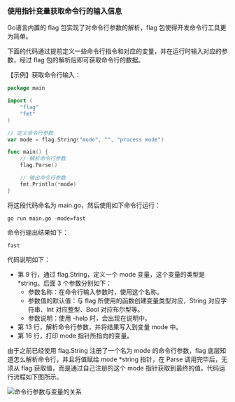 ### 使用指针变量获取命令行的输入信息

Go语言内置的 flag 包实现了对命令行参数的解析，flag 包使得开发命令行工具更为简单。

下面的代码通过提前定义一些命令行指令和对应的变量，并在运行时输入对应的参数，经过 flag 包的解析后即可获取命令行的数据。

【示例】获取命令行输入：

```go
package main

import (
	"flag"
	"fmt"
)

// 定义命令行参数
var mode = flag.String("mode", "", "process mode")

func main() {
	// 解析命令行参数
	flag.Parse()

	// 输出命令行参数
	fmt.Println(*mode)
}
```

将这段代码命名为 main.go，然后使用如下命令行运行：

```shell
go run main.go -mode=fast
```

命令行输出结果如下：

```text
fast
```

代码说明如下：
- 第 9 行，通过 flag.String，定义一个 mode 变量，这个变量的类型是 *string。后面 3 个参数分别如下：
    - 参数名称：在命令行输入参数时，使用这个名称。
    - 参数值的默认值：与 flag 所使用的函数创建变量类型对应，String 对应字符串、Int 对应整型、Bool 对应布尔型等。
    - 参数说明：使用 -help 时，会出现在说明中。
- 第 13 行，解析命令行参数，并将结果写入到变量 mode 中。
- 第 16 行，打印 mode 指针所指向的变量。

由于之前已经使用 flag.String 注册了一个名为 mode 的命令行参数，flag 底层知道怎么解析命令行，并且将值赋给 mode *string 指针，在 Parse 调用完毕后，无须从 flag 获取值，而是通过自己注册的这个 mode 指针获取到最终的值。代码运行流程如下图所示。

![命令行参数与变量的关系](https://lucklit.oss-cn-beijing.aliyuncs.com/written/Snip20191023_14.jpg)


